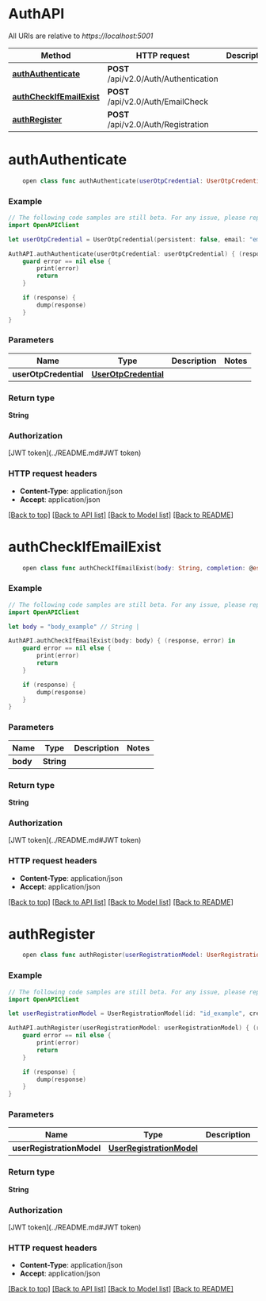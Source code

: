 # AuthAPI

All URIs are relative to *https://localhost:5001*

Method | HTTP request | Description
------------- | ------------- | -------------
[**authAuthenticate**](AuthAPI.md#authauthenticate) | **POST** /api/v2.0/Auth/Authentication | 
[**authCheckIfEmailExist**](AuthAPI.md#authcheckifemailexist) | **POST** /api/v2.0/Auth/EmailCheck | 
[**authRegister**](AuthAPI.md#authregister) | **POST** /api/v2.0/Auth/Registration | 


# **authAuthenticate**
```swift
    open class func authAuthenticate(userOtpCredential: UserOtpCredential, completion: @escaping (_ data: String?, _ error: Error?) -> Void)
```



### Example
```swift
// The following code samples are still beta. For any issue, please report via http://github.com/OpenAPITools/openapi-generator/issues/new
import OpenAPIClient

let userOtpCredential = UserOtpCredential(persistent: false, email: "email_example", password: "password_example") // UserOtpCredential | 

AuthAPI.authAuthenticate(userOtpCredential: userOtpCredential) { (response, error) in
    guard error == nil else {
        print(error)
        return
    }

    if (response) {
        dump(response)
    }
}
```

### Parameters

Name | Type | Description  | Notes
------------- | ------------- | ------------- | -------------
 **userOtpCredential** | [**UserOtpCredential**](UserOtpCredential.md) |  | 

### Return type

**String**

### Authorization

[JWT token](../README.md#JWT token)

### HTTP request headers

 - **Content-Type**: application/json
 - **Accept**: application/json

[[Back to top]](#) [[Back to API list]](../README.md#documentation-for-api-endpoints) [[Back to Model list]](../README.md#documentation-for-models) [[Back to README]](../README.md)

# **authCheckIfEmailExist**
```swift
    open class func authCheckIfEmailExist(body: String, completion: @escaping (_ data: String?, _ error: Error?) -> Void)
```



### Example
```swift
// The following code samples are still beta. For any issue, please report via http://github.com/OpenAPITools/openapi-generator/issues/new
import OpenAPIClient

let body = "body_example" // String | 

AuthAPI.authCheckIfEmailExist(body: body) { (response, error) in
    guard error == nil else {
        print(error)
        return
    }

    if (response) {
        dump(response)
    }
}
```

### Parameters

Name | Type | Description  | Notes
------------- | ------------- | ------------- | -------------
 **body** | **String** |  | 

### Return type

**String**

### Authorization

[JWT token](../README.md#JWT token)

### HTTP request headers

 - **Content-Type**: application/json
 - **Accept**: application/json

[[Back to top]](#) [[Back to API list]](../README.md#documentation-for-api-endpoints) [[Back to Model list]](../README.md#documentation-for-models) [[Back to README]](../README.md)

# **authRegister**
```swift
    open class func authRegister(userRegistrationModel: UserRegistrationModel, completion: @escaping (_ data: String?, _ error: Error?) -> Void)
```



### Example
```swift
// The following code samples are still beta. For any issue, please report via http://github.com/OpenAPITools/openapi-generator/issues/new
import OpenAPIClient

let userRegistrationModel = UserRegistrationModel(id: "id_example", createdAt: Date(), updatedAt: Date(), email: "email_example", firstName: "firstName_example", lastname: "lastname_example", emailConfirmed: false, hasStripeCards: false, hasStripeProfile: false, stripeId: "stripeId_example", title: "title_example", password: "password_example") // UserRegistrationModel | 

AuthAPI.authRegister(userRegistrationModel: userRegistrationModel) { (response, error) in
    guard error == nil else {
        print(error)
        return
    }

    if (response) {
        dump(response)
    }
}
```

### Parameters

Name | Type | Description  | Notes
------------- | ------------- | ------------- | -------------
 **userRegistrationModel** | [**UserRegistrationModel**](UserRegistrationModel.md) |  | 

### Return type

**String**

### Authorization

[JWT token](../README.md#JWT token)

### HTTP request headers

 - **Content-Type**: application/json
 - **Accept**: application/json

[[Back to top]](#) [[Back to API list]](../README.md#documentation-for-api-endpoints) [[Back to Model list]](../README.md#documentation-for-models) [[Back to README]](../README.md)

